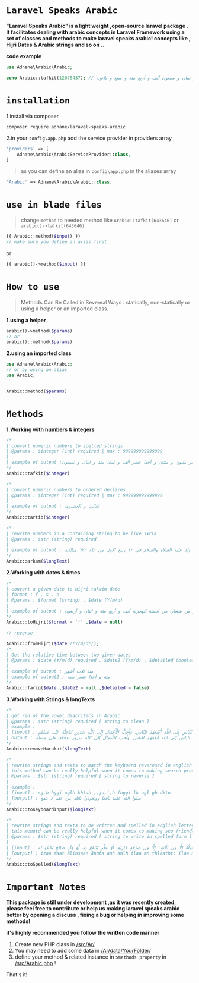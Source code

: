 # ```Laravel Speaks Arabic```

**"Laravel Speaks Arabic" is a light weight ,open-source laravel package . It facilitates dealing with arabic concepts in Laravel Framework using a set of classes and methods to make laravel speaks arabic! concepts like , Hijri Dates & Arabic strings and so on ..**

**code example**

```php 
use Adnane\Arabic\Arabic;

echo Arabic::tafkit(12078437); // اثنا عشر مليون و ثمان و سبعون ألف و أربع مئة و سبع و ثلاثون

```
# ```installation```

1.install via composer 
```
composer require adnane/laravel-speaks-arabic
```
2.in your ```config\app.php``` add the service provider in providers array 

```php 
'providers' => [ 
    Adnane\Arabic\ArabicServiceProvider::class,
]
```

> as you can define an alias in ```config\app.php``` in the aliases array 
```php 
'Arabic' => Adnane\Arabic\Arabic::class,
```

# ```use in blade files```
> change ```method``` to needed method like ```Arabic::tafkit(643646)``` or ```arabic()->tafkit(643646)```

```php 
{{ Arabic::method($input) }}
// make sure you define an alias first
```
or
```php 
{{ arabic()->method($input) }}
```
 
# ```How to use``` 
>Methods Can Be Called in Severeal Ways . statically, non-statically or using a helper or an imported class.

**1.using a helper**
```php 
arabic()->method($params)
// or
arabic()::method($params)
```
**2.using an imported class**
```php 
use Adnane\Arabic\Arabic;
// or by using an alias 
use Arabic;


Arabic::method($params)
```


# ```Methods```
**1.Working with numbers & integers**
```php 
/* 
| convert numeric numbers to spelled strings 
| @params : $integer (int) required | max : 999999999999999
|
| example of output :خمس عشر مليون و مئتان و أحدا عشر ألف و ثمان مئة و اثنان و تسعون
*/
Arabic::tafkit($integer)

/* 
| convert numeric numbers to ordered declares
| @params : $integer (int) required | max : 999999999999999
|
| example of output : الثالث و العشرون
*/
Arabic::tartib($integer)

/* 
| rewrite numbers in a containing string to be like ۱٧۳۱۸
| @params : $str (string) required
| 
| example of output : ولد عليه الصلاة والسلام في ۱۲ ربيع الاول من عام ٦۲۲ ميلادية
*/
Arabic::arkam($longText) 

```

**2.Working with dates & times**

```php 
/* 
| convert a given date to hijri takwim date 
| format : f , s , n 
| @params : $format (string) , $date (Y/m/d) 
|
| example of output : الحادي عشر من شعبان من السنة الهجرية ألف و أربع مئة و اثنان و أربعون
*/
Arabic::toHijri($format = 'f' ,$date = null)

// reverse 

Arabic::fromHijri($date /*Y/m/d*/);
/* 
| Get the relative time between two given dates 
| @params : $date (Y/m/d) required , $date2 (Y/m/d) , $detailed (boolean) 
| 
| example of output : منذ ثلاث أشهر 
| example of output2 : مئة و أحدا عشر سنة 
*/
Arabic::fariq($date ,$date2 = null ,$detailed = false)

```
**3.Working with Strings & longTexts**

```php 
/* 
| get rid of The vowel diacritics in Arabic  
| @params : $str (string) required [ string to clean ]
| example :
| [input] : أَحَبُّ النَّاسِ إِلَى اللَّهِ أَنْفَعَهُمْ لِلنَّاسِ، وَأَحَبُّ الْأَعْمَالِ إِلَى اللَّهِ سُرُورٍ تُدْخِلُهُ عَلَى مُسْلِمٍ،
| output : أحب الناس إلى الله أنفعهم للناس، وأحب الأعمال إلى الله سرور تدخله على مسلم 
*/
Arabic::removeHarakat($longText)

/* 
| rewrite strings and texts to match the keyboard reveresed in english 
| this method can be really helpful when it comes to making search procces better 
| @params : $str (string) required [ string to reverse ]
| 
| example :
| [input] : sg,h hggi uglh khtuh ,,ju,`,h fhggi lk ugl gh dktu
| [output] : سلوا الله علما نافعا ووتعوذوا بالله من علم لا ينفع
*/
Arabic::toKeyboardInput($longText)

/* 
| rewrite strings and texts to be written and spelled in english letters 
| this mehotd can be really helpful when it comes to making seo friendly url's or arabic slugs 
| @params : $str (string) required [ string to write in spelled form ]
| 
| [input] : إِذَا مَاتَ الإنْسَانُ انْقَطَعَ عنْه عَمَلُهُ إِلَّا مِن ثَلَاثَةٍ: إِلَّا مِن صَدَقَةٍ جَارِيَةٍ، أَوْ عِلْمٍ يُنْتَفَعُ بِهِ، أَوْ وَلَدٍ صَالِحٍ يَدْعُو له
| [output] : izaa maat ālinsaan ānqta anh amlh ilaa mn thlaatht: ilaa mn sdqt jaariit، āoo alm yntfa bh، āoo wld saalh ydaoo lh
*/
Arabic::toSpelled($longText)

```

# ```Important Notes```
**This package is still under development ,as it was recently created, please feel free to contribute or help us making laravel speaks arabic better by opening a discuss , fixing a bug or helping in improving some methods!**

**it's highly recommended you follow the written code manner**
1. Create new PHP class in [/src/Ar/](/ar/)
2. You may need to add some data in [/Ar/data/YourFolder/](/Ar/data/YourFolder/) 
2. define your method & related instance in ```$methods property``` in [/src/Arabic.php](/src/Arabic.php) !

That's it!

